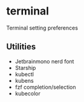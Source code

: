 # terminal
Terminal setting preferences

## Utilities

- Jetbrainmono nerd font
- Starship
- kubectl
- kubens
- fzf completion/selection
- kubecolor
